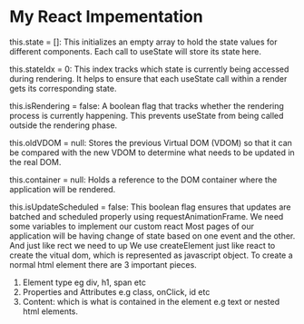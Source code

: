 # My React Impementation

this.state = []: This initializes an empty array to hold the state values for different components. Each call to useState will store its state here.

this.stateIdx = 0: This index tracks which state is currently being accessed during rendering. It helps to ensure that each useState call within a render gets its corresponding state.

this.isRendering = false: A boolean flag that tracks whether the rendering process is currently happening. This prevents useState from being called outside the rendering phase.

this.oldVDOM = null: Stores the previous Virtual DOM (VDOM) so that it can be compared with the new VDOM to determine what needs to be updated in the real DOM.

this.container = null: Holds a reference to the DOM container where the application will be rendered.

this.isUpdateScheduled = false: This boolean flag ensures that updates are batched and scheduled properly using requestAnimationFrame.
We need some variables to implement our custom react
Most pages of our application will be having change of state based on one event and the other. And just like rect we need to up
We use createElement just like react to create the vitual dom, which is represented as javascript object.
To create a normal html element there are 3 important pieces.

1. Element type eg div, h1, span etc
2. Properties and Attributes e.g class, onClick, id etc
3. Content: which is what is contained in the element e.g text or nested html elements.

